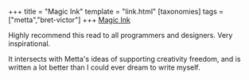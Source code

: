 +++
title = "Magic Ink"
template = "link.html"
[taxonomies]
tags = ["metta","bret-victor"]
+++
[Magic Ink](http://worrydream.com/MagicInk/)

Highly recommend this read to all programmers and designers. Very inspirational.

It intersects with Metta's ideas of supporting creativity freedom, and is written a lot better than I could ever dream to write myself.
